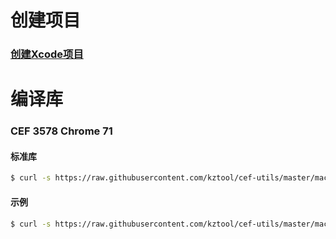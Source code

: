 # 创建项目
### [创建Xcode项目](project-create/README.md)


# 编译库

### CEF 3578 Chrome 71 
#### 标准库 
```bash
$ curl -s https://raw.githubusercontent.com/kztool/cef-utils/master/macos/libcef-3578.sh | bash
```
#### 示例 
```bash
$ curl -s https://raw.githubusercontent.com/kztool/cef-utils/master/macos/cefdemo-3578.sh | bash
```
